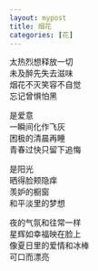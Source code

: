 ```yaml
---
layout: mypost
title: 烟花
categories: [花]
---
```


太热烈想释放一切  
未及醉先失去滋味  
烟花不灭笑容不自觉  
忘记曾惧怕黑

是爱意  
一瞬间化作飞灰  
困极的清晨再睡  
青春过快只留下追悔

是阳光  
晒得脸颊隐痒  
羡妒的橱窗  
和平淡里的梦想

夜的气氛和往常一样  
星辉如幸福映在脸上  
像夏日里的爱情和冰棒  
可口而漂亮